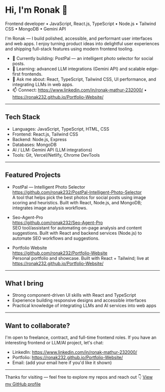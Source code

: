 # Hi, I'm Ronak 👋

Frontend developer • JavaScript, React.js, TypeScript • Node.js • Tailwind CSS • MongoDB • Gemini API

I'm Ronak — I build polished, accessible, and performant user interfaces and web apps. I enjoy turning product ideas into delightful user experiences and shipping full-stack features using modern frontend tooling.

- 🔭 Currently building: PostPal — an intelligent photo selector for social posts.
- 🌱 Learning: advanced LLM integrations (Gemini API) and scalable edge-first frontends.
- 💬 Ask me about: React, TypeScript, Tailwind CSS, UI performance, and integrating LLMs in web apps.
- 📫 Connect: https://www.linkedin.com/in/ronak-mathur-232000/ • https://ronak232.github.io/Portfolio-Website/

---

## Tech Stack
- Languages: JavaScript, TypeScript, HTML, CSS
- Frontend: React.js, Tailwind CSS
- Backend: Node.js, Express
- Databases: MongoDB
- AI / LLM: Gemini API (LLM integrations)
- Tools: Git, Vercel/Netlify, Chrome DevTools

---

## Featured Projects

- PostPal — Intelligent Photo Selector  
  https://github.com/ronak232/PostPal-Intelligent-Photo-Selector  
  A tool that helps pick the best photos for social posts using image scoring and heuristics. Built with React, Node.js, and MongoDB; integrates image analysis workflows.

- Seo-Agent-Pro  
  https://github.com/ronak232/Seo-Agent-Pro  
  SEO tool/assistant for automating on-page analysis and content suggestions. Built with React and backend services (Node.js) to automate SEO workflows and suggestions.

- Portfolio Website  
  https://github.com/ronak232/Portfolio-Website  
  Personal portfolio and showcase. Built with React + Tailwind; live at https://ronak232.github.io/Portfolio-Website/

---

## What I bring
- Strong component-driven UI skills with React and TypeScript
- Experience building responsive designs and accessible interfaces
- Practical knowledge of integrating LLMs and AI services into web apps

---

## Want to collaborate?
I'm open to freelance, contract, and full-time frontend roles. If you have an interesting frontend or LLM/AI project, let's chat:
- LinkedIn: https://www.linkedin.com/in/ronak-mathur-232000/
- Portfolio: https://ronak232.github.io/Portfolio-Website/
- Email: (add your email here if you'd like it shown)

---

Thanks for visiting — feel free to explore my repos and reach out 👇
[View my GitHub profile](https://github.com/ronak232)

